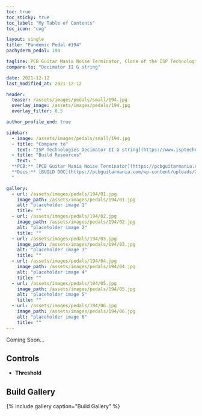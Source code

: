 ```yaml
---
toc: true
toc_sticky: true
toc_label: "My Table of Contents"
toc_icon: "cog"

layout: single
title: "Pandemic Pedal #194"
pachyderm_pedal: 194

tagline: PCB Guitar Mania Noise Terminator, Clone of the ISP Technologies Decimator II G string<br>"" - 
compare-to: "Decimator II G string"

date: 2021-12-12
last_modified_at: 2021-12-12

header:
  teaser: /assets/images/pedals/small/194.jpg
  overlay_image: /assets/images/pedals/194.jpg
  overlay_filter: 0.5

author_profile_end: true

sidebar:
  - image: /assets/images/pedals/small/194.jpg
  - title: "Compare to"
    text: "ISP Technologies Decimator II G string](https://www.isptechnologies.com/portfolio/decimator-ii-g-string-pedal/)"
  - title: "Build Resources"
    text: "
  **PCB:** [PCB Guitar Mania Noise Terminator](https://pcbguitarmania.com/product/noise-terminator/)<br>
  **Docs:** [BUILD DOC](https://pcbguitarmania.com/wp-content/uploads/2021/05/Noise-Terminator-1.1v-Building-Docs.pdf)
  "

gallery:
  - url: /assets/images/pedals/194/01.jpg
    image_path: /assets/images/pedals/194/01.jpg
    alt: "placeholder image 1"
    title: ""
  - url: /assets/images/pedals/194/02.jpg
    image_path: /assets/images/pedals/194/02.jpg
    alt: "placeholder image 2"
    title: ""
  - url: /assets/images/pedals/194/03.jpg
    image_path: /assets/images/pedals/194/03.jpg
    alt: "placeholder image 3"
    title: ""
  - url: /assets/images/pedals/194/04.jpg
    image_path: /assets/images/pedals/194/04.jpg
    alt: "placeholder image 4"
    title: ""
  - url: /assets/images/pedals/194/05.jpg
    image_path: /assets/images/pedals/194/05.jpg
    alt: "placeholder image 5"
    title: ""
  - url: /assets/images/pedals/194/06.jpg
    image_path: /assets/images/pedals/194/06.jpg
    alt: "placeholder image 6"
    title: ""
---
```




Coming Soon...

## Controls

* **Threshold**

## Build Gallery

{% include gallery caption="Build Gallery" %}
